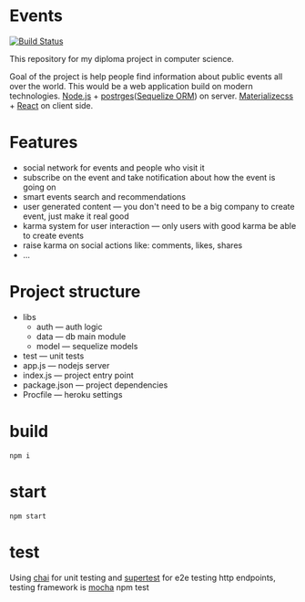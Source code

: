 Events
===
[![Build Status](https://travis-ci.org/Egor-Sapronov/events.svg?branch=develop)](https://travis-ci.org/Egor-Sapronov/events)

This repository for my diploma project in computer science.

Goal of the project is help people find information about public events all over the world. This would be a web application build on modern technologies. [Node.js](http://nodejs.org) + [postrges](http://www.postgresql.org)([Sequelize ORM](http://sequelizejs.com)) on server. [Materializecss](http://materializecss.com) + [React](http://facebook.github.io/react/) on client side.

Features
===
- social network for events and people who visit it
- subscribe on the event and take notification about how the event is going on
- smart events search and recommendations
- user generated content — you don't need to be a big company to create event, just make it real good
- karma system for user interaction — only users with good karma be able to create events
- raise karma on social actions like: comments, likes, shares
- ...

Project structure
===
- libs
    - auth — auth logic
    - data — db main module
    - model — sequelize models
- test — unit tests
- app.js — nodejs server
- index.js — project entry point
- package.json — project dependencies
- Procfile — heroku settings

build
==
    npm i

start
==
    npm start

test
==
Using [chai](http://chaijs.com) for unit testing and [supertest](https://github.com/visionmedia/supertest) for e2e testing http endpoints, testing framework is [mocha](http://mochajs.org)
    npm test

